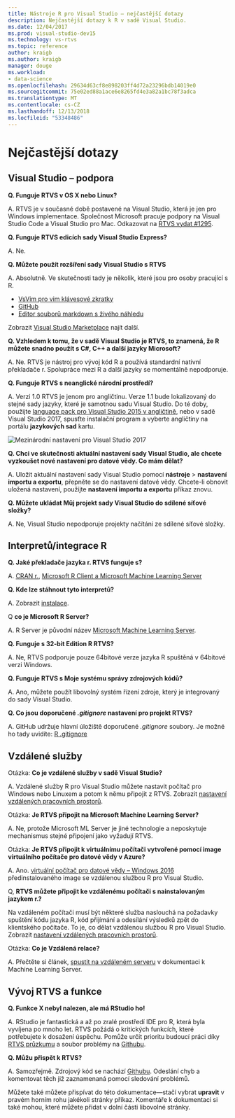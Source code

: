 ```yaml
---
title: Nástroje R pro Visual Studio – nejčastější dotazy
description: Nejčastější dotazy k R v sadě Visual Studio.
ms.date: 12/04/2017
ms.prod: visual-studio-dev15
ms.technology: vs-rtvs
ms.topic: reference
author: kraigb
ms.author: kraigb
manager: douge
ms.workload:
- data-science
ms.openlocfilehash: 29634d63cf8e898203ff4d72a23296bdb14019e0
ms.sourcegitcommit: 75e02ed88a1ace6e8265fd4e3a82a1bc78f3adca
ms.translationtype: MT
ms.contentlocale: cs-CZ
ms.lasthandoff: 12/13/2018
ms.locfileid: "53348486"
---
```

# <a name="frequently-asked-questions"></a>Nejčastější dotazy

## <a name="visual-studio-support"></a>Visual Studio – podpora

**Q. Funguje RTVS v OS X nebo Linux?**

A. RTVS je v současné době postavené na Visual Studio, která je jen pro Windows implementace. Společnost Microsoft pracuje podpory na Visual Studio Code a Visual Studio pro Mac. Odkazovat na [RTVS vydat #1295](https://github.com/Microsoft/RTVS/issues/1295).

**Q. Funguje RTVS edicích sady Visual Studio Express?**

A. Ne.

**Q. Můžete použít rozšíření sady Visual Studio s RTVS**

A. Absolutně. Ve skutečnosti tady je několik, které jsou pro osoby pracující s R.

- [VsVim pro vim klávesové zkratky](https://marketplace.visualstudio.com/items?itemName=JaredParMSFT.VsVim)
- [GitHub](https://marketplace.visualstudio.com/items?itemName=GitHub.GitHubExtensionforVisualStudio)
- [Editor souborů markdown s živého náhledu](https://marketplace.visualstudio.com/items?itemName=MadsKristensen.MarkdownEditor)

Zobrazit [Visual Studio Marketplace](https://marketplace.visualstudio.com/) najít další.

**Q. Vzhledem k tomu, že v sadě Visual Studio je RTVS, to znamená, že R můžete snadno použít s C#, C++ a další jazyky Microsoft?**

A. Ne. RTVS je nástroj pro vývoj kód R a používá standardní nativní překladače r. Spolupráce mezi R a další jazyky se momentálně nepodporuje.

**Q. Funguje RTVS s neanglické národní prostředí?**

A. Verzi 1.0 RTVS je jenom pro angličtinu. Verze 1.1 bude lokalizovaný do stejné sady jazyky, které je samotnou sadu Visual Studio. Do té doby, použijte [language pack pro Visual Studio 2015 v angličtině](https://www.microsoft.com/download/details.aspx?id=48157), nebo v sadě Visual Studio 2017, spusťte instalační program a vyberte angličtiny na portálu **jazykových sad** kartu.

![Mezinárodní nastavení pro Visual Studio 2017](media/FAQ-international-settings.png)

**Q. Chci ve skutečnosti aktuální nastavení sady Visual Studio, ale chcete vyzkoušet nové nastavení pro datové vědy. Co mám dělat?**

A. Uložit aktuální nastavení sady Visual Studio pomocí **nástroje** > **nastavení importu a exportu**, přepněte se do nastavení datové vědy. Chcete-li obnovit uložená nastavení, použijte **nastavení importu a exportu** příkaz znovu.

**Q. Můžete ukládat Můj projekt sady Visual Studio do sdílené síťové složky?**

A. Ne, Visual Studio nepodporuje projekty načítání ze sdílené síťové složky.

## <a name="r-interpretersintegration"></a>Interpretů/integrace R

**Q. Jaké překladače jazyka r. RTVS funguje s?**

A. [CRAN r.](https://cran.r-project.org/), [Microsoft R Client a Microsoft Machine Learning Server](/machine-learning-server/)

**Q. Kde lze stáhnout tyto interpretů?**

A. Zobrazit [instalace](installing-r-tools-for-visual-studio.md).

Q **co je Microsoft R Server?**

A. R Server je původní název [Microsoft Machine Learning Server](/machine-learning-server/what-is-machine-learning-server).

**Q. Funguje s 32-bit Edition R RTVS?**

A. Ne, RTVS podporuje pouze 64bitové verze jazyka R spuštěná v 64bitové verzi Windows.

**Q. Funguje RTVS s Moje systému správy zdrojových kódů?**

A. Ano, můžete použít libovolný systém řízení zdroje, který je integrovaný do sady Visual Studio.

**Q. Co jsou doporučené *.gitignore* nastavení pro projekt RTVS?**

A. GitHub udržuje hlavní úložiště doporučené *.gitignore* soubory. Je možné ho tady uvidíte: [R .gitignore](https://github.com/github/gitignore/blob/master/R.gitignore)

## <a name="remote-services"></a>Vzdálené služby

Otázka: **Co je vzdálené služby v sadě Visual Studio?**

A. Vzdálené služby R pro Visual Studio můžete nastavit počítač pro Windows nebo Linuxem a potom k němu připojit z RTVS. Zobrazit [nastavení vzdálených pracovních prostorů](setting-up-remote-r-workspaces.md).

Otázka: **Je RTVS připojit na Microsoft Machine Learning Server?**

A. Ne, protože Microsoft ML Server je jiné technologie a neposkytuje mechanismus stejné připojení jako vyžadují RTVS.

Otázka: **Je RTVS připojit k virtuálnímu počítači vytvořené pomocí image virtuálního počítače pro datové vědy v Azure?**

A. Ano. [virtuální počítač pro datové vědy – Windows 2016](https://azure.microsoft.com/services/virtual-machines/data-science-virtual-machines/) předinstalovaného image se vzdálenou službou R pro Visual Studio.

Q, **RTVS můžete připojit ke vzdálenému počítači s nainstalovaným jazykem r.?**

Na vzdáleném počítači musí být některé služba naslouchá na požadavky spuštění kódu jazyka R, kód přijímání a odesílání výsledků zpět do klientského počítače. To je, co dělat vzdálenou službou R pro Visual Studio. Zobrazit [nastavení vzdálených pracovních prostorů](setting-up-remote-r-workspaces.md).

Otázka: **Co je Vzdálená relace?**

A. Přečtěte si článek, [spustit na vzdáleném serveru](/machine-learning-server/r/how-to-execute-code-remotely) v dokumentaci k Machine Learning Server.

## <a name="rtvs-development-and-features"></a>Vývoj RTVS a funkce

**Q. Funkce X nebyl nalezen, ale má RStudio ho!**

A. RStudio je fantastická a až po zralé prostředí IDE pro R, která byla vyvíjena po mnoho let. RTVS požádá o kritických funkcích, které potřebujete k dosažení úspěchu. Pomůže určit prioritu budoucí práci díky [RTVS průzkumu](https://www.surveymonkey.com/r/RTVS1) a soubor problémy na [Githubu](https://github.com/Microsoft/RTVS/issues/).

**Q. Můžu přispět k RTVS?**

A. Samozřejmě. Zdrojový kód se nachází [Githubu](https://github.com/microsoft/RTVS). Odeslání chyb a komentovat těch již zaznamenaná pomocí sledování problémů.

Můžete také můžete přispívat do této dokumentace&mdash;stačí vybrat **upravit** v pravém horním rohu jakékoli stránky příkaz. Komentáře k dokumentaci si také mohou, které můžete přidat v dolní části libovolné stránky.
